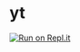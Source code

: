 # yt

[![Run on Repl.it](https://repl.it/badge/github/BlazerYoo/yt)](https://repl.it/github/BlazerYoo/yt)